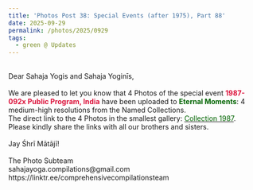```yaml
---
title: 'Photos Post 38: Special Events (after 1975), Part 88'
date: 2025-09-29
permalink: /photos/2025/0929
tags:
  - green @ Updates
---
```


<p>
<br>
Dear Sahaja Yogis and Sahaja Yoginīs,<br>
<br>
We are pleased to let you know that 4 Photos of the special event <font color="Crimson"><b>1987-092x Public Program, India</b></font> have been uploaded to <font color="DarkGreen"><b>Eternal Moments</b></font>: 4 medium-high resolutions from the Named Collections.<br>
The direct link to the 4 Photos in the smallest gallery: <a href="https://eternalmoments.smugmug.com/Collections/Yogi-Mahajan-Collection/1987"><font color="DarkGreen">Collection 1987</font></a>.<br>
Please kindly share the links with all our brothers and sisters.<br>
<br>
Jay Śhrī Mātājī!<br>
<br>
The Photo Subteam<br>
sahajayoga.compilations@gmail.com<br>
https://linktr.ee/comprehensivecompilationsteam
</p>